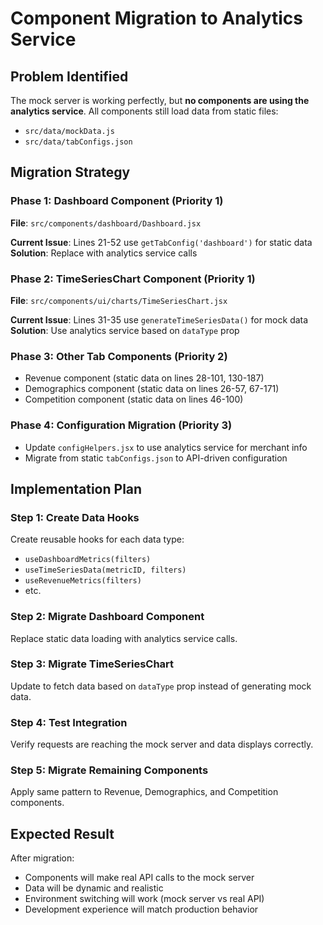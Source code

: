 # Component Migration to Analytics Service

## Problem Identified
The mock server is working perfectly, but **no components are using the analytics service**. All components still load data from static files:
- `src/data/mockData.js` 
- `src/data/tabConfigs.json`

## Migration Strategy

### Phase 1: Dashboard Component (Priority 1)
**File**: `src/components/dashboard/Dashboard.jsx`

**Current Issue**: Lines 21-52 use `getTabConfig('dashboard')` for static data
**Solution**: Replace with analytics service calls

### Phase 2: TimeSeriesChart Component (Priority 1) 
**File**: `src/components/ui/charts/TimeSeriesChart.jsx`

**Current Issue**: Lines 31-35 use `generateTimeSeriesData()` for mock data
**Solution**: Use analytics service based on `dataType` prop

### Phase 3: Other Tab Components (Priority 2)
- Revenue component (static data on lines 28-101, 130-187)
- Demographics component (static data on lines 26-57, 67-171) 
- Competition component (static data on lines 46-100)

### Phase 4: Configuration Migration (Priority 3)
- Update `configHelpers.jsx` to use analytics service for merchant info
- Migrate from static `tabConfigs.json` to API-driven configuration

## Implementation Plan

### Step 1: Create Data Hooks
Create reusable hooks for each data type:
- `useDashboardMetrics(filters)`
- `useTimeSeriesData(metricID, filters)`  
- `useRevenueMetrics(filters)`
- etc.

### Step 2: Migrate Dashboard Component
Replace static data loading with analytics service calls.

### Step 3: Migrate TimeSeriesChart
Update to fetch data based on `dataType` prop instead of generating mock data.

### Step 4: Test Integration
Verify requests are reaching the mock server and data displays correctly.

### Step 5: Migrate Remaining Components
Apply same pattern to Revenue, Demographics, and Competition components.

## Expected Result
After migration:
- Components will make real API calls to the mock server
- Data will be dynamic and realistic
- Environment switching will work (mock server vs real API)
- Development experience will match production behavior